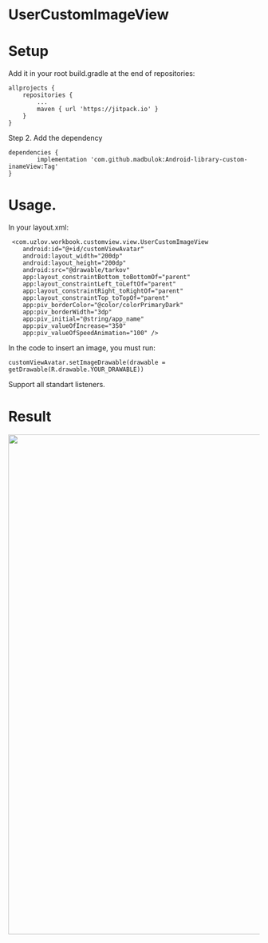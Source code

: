 # UserCustomImageView
 
 <h1>Setup</h1>
 
 Add it in your root build.gradle at the end of repositories:

	allprojects {
		repositories {
			...
			maven { url 'https://jitpack.io' }
		}
	}
 
 
Step 2. Add the dependency

	dependencies {
	        implementation 'com.github.madbulok:Android-library-custom-inameView:Tag'
	}
 
 
 <h1>Usage.</h1>
 
 In your layout.xml:
 
     <com.uzlov.workbook.customview.view.UserCustomImageView
        android:id="@+id/customViewAvatar"
        android:layout_width="200dp"
        android:layout_height="200dp"
        android:src="@drawable/tarkov"
        app:layout_constraintBottom_toBottomOf="parent"
        app:layout_constraintLeft_toLeftOf="parent"
        app:layout_constraintRight_toRightOf="parent"
        app:layout_constraintTop_toTopOf="parent"
        app:piv_borderColor="@color/colorPrimaryDark"
        app:piv_borderWidth="3dp"
        app:piv_initial="@string/app_name"
        app:piv_valueOfIncrease="350"
        app:piv_valueOfSpeedAnimation="100" />
 
In the code to insert an image, you must run:

    customViewAvatar.setImageDrawable(drawable = getDrawable(R.drawable.YOUR_DRAWABLE))

Support all standart listeners.

<h1>Result</h1>
<img src="https://krotty.ru/1.gif" width="600" height="1000" />
